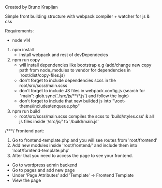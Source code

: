 Created by Bruno Krapljan

Simple front building structure with webpack compiler + watcher for js & css

Requirements:
- node v14

1. npm install
    - install webpack and rest of devDependecies
2. npm run copy
    - will install dependencies like bootstrap e.g (add/change new copy path from node_modules to vendor for dependencies in 'root/dist/copy-files.js)
    - don't forget to include dependencies scss in the root/src/scss/main.scss
    - don't forget to include JS files in webpack.config.js (search for "main": glob.sync('./src/js/**/*.js') and follow the logic)
    - don't forget to include that new builded js into "\root-theme\includes\enqueue.php"
2. npm run build 
    - root/src/scss/main.scss compiles the scss to 'build/styles.css' & all js files inside '/src/js/' to '/build/main.js'

/***/
Frontend part:

1. Go to frontend-template.php and you will see routes from 'root/frontend'
2. Add new modules inside 'root/frontend/' and include them into 'root/forntend-template.php'
3. After that you need to access the page to see your frontend.
 - Go to wordpress admin backend
 - Go to pages and add new page
 - Under 'Page Attributes' add 'Template' -> Frontend Template
 - View the page